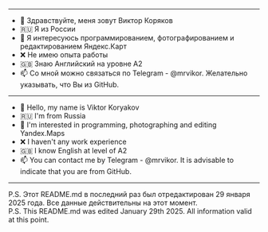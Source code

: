 -----
- 👋 Здравствуйте, меня зовут Виктор Коряков
- :ru: Я из России
- 👀 Я интересуюсь программированием, фотографированием и редактированием Яндекс.Карт
- :x: Не имею опыта работы
- :gb: Знаю Английский на уровне А2
- 📫 Со мной можно связаться по Telegram - @mrvikor. Желательно указывать, что Вы из GitHub.
------
- 👋 Hello, my name is Viktor Koryakov
- :ru: I'm from Russia
- 👀 I'm interested in programming, photographing and editing Yandex.Maps
- :x: I haven't any work experience
- :gb: I know English at level of А2
- 📫 You can contact me by Telegram - @mrvikor. It is advisable to indicate that you are from GitHub.
-----
P.S. Этот README.md в последний раз был отредактирован 29 января 2025 года. Все данные действительны на этот момент.  
P.S. This README.md was edited January 29th 2025. All information valid at this point.
